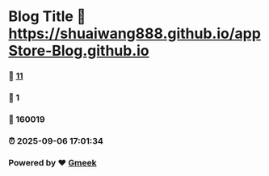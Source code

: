 # Blog Title :link: https://shuaiwang888.github.io/appStore-Blog.github.io 
### :page_facing_up: [11](https://shuaiwang888.github.io/appStore-Blog.github.io/tag.html) 
### :speech_balloon: 1 
### :hibiscus: 160019 
### :alarm_clock: 2025-09-06 17:01:34 
### Powered by :heart: [Gmeek](https://github.com/Meekdai/Gmeek)
